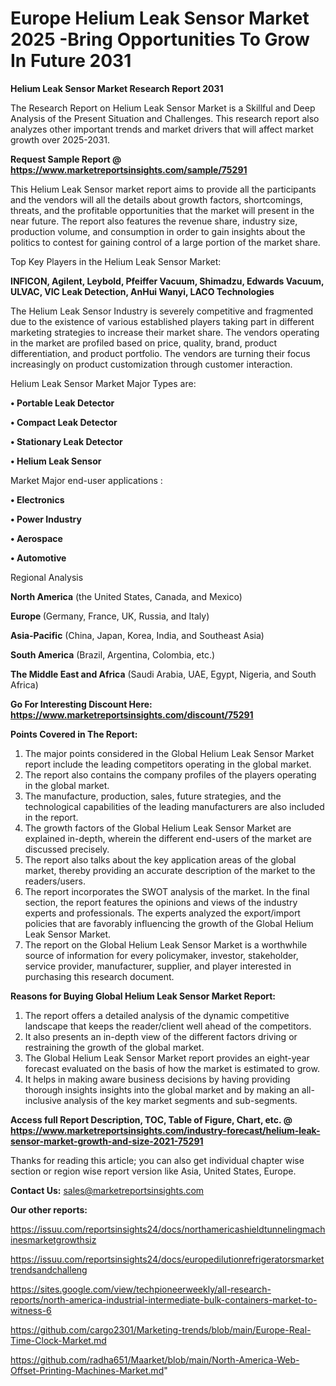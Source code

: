  # Europe Helium Leak Sensor Market 2025 -Bring Opportunities To Grow In Future 2031

<strong>Helium Leak Sensor Market Research Report 2031</strong>

The Research Report on Helium Leak Sensor Market is a Skillful and Deep Analysis of the Present Situation and Challenges. This research report also analyzes other important trends and market drivers that will affect market growth over 2025-2031.

<strong>Request Sample Report @ <a href=https://www.marketreportsinsights.com/sample/75291>https://www.marketreportsinsights.com/sample/75291</a></strong>

This Helium Leak Sensor market report aims to provide all the participants and the vendors will all the details about growth factors, shortcomings, threats, and the profitable opportunities that the market will present in the near future. The report also features the revenue share, industry size, production volume, and consumption in order to gain insights about the politics to contest for gaining control of a large portion of the market share.

Top Key Players in the Helium Leak Sensor Market:

<strong>INFICON, Agilent, Leybold, Pfeiffer Vacuum, Shimadzu, Edwards Vacuum, ULVAC, VIC Leak Detection, AnHui Wanyi, LACO Technologies</strong>

The Helium Leak Sensor Industry is severely competitive and fragmented due to the existence of various established players taking part in different marketing strategies to increase their market share. The vendors operating in the market are profiled based on price, quality, brand, product differentiation, and product portfolio. The vendors are turning their focus increasingly on product customization through customer interaction.

Helium Leak Sensor Market Major Types are:

<strong>• Portable Leak Detector

• Compact Leak Detector

• Stationary Leak Detector

• Helium Leak Sensor</strong>

Market Major end-user applications :

<strong>• Electronics

• Power Industry

• Aerospace

• Automotive</strong>

Regional Analysis

</u><strong><b>North America</b></strong> (the United States, Canada, and Mexico)

<strong><b>Europe </b></strong>(Germany, France, UK, Russia, and Italy)

<strong><b>Asia-Pacific</b></strong> (China, Japan, Korea, India, and Southeast Asia)

<strong><b>South America</b></strong> (Brazil, Argentina, Colombia, etc.)

<strong><b>The Middle East and Africa</b></strong> (Saudi Arabia, UAE, Egypt, Nigeria, and South Africa)

<strong>Go For Interesting Discount Here: <a href=https://www.marketreportsinsights.com/discount/75291>https://www.marketreportsinsights.com/discount/75291</a></strong>

<strong>Points Covered in The Report:</strong>
<ol>
  <li>The major points considered in the Global Helium Leak Sensor Market report include the leading competitors operating in the global market.</li>
  <li>The report also contains the company profiles of the players operating in the global market.</li>
  <li>The manufacture, production, sales, future strategies, and the technological capabilities of the leading manufacturers are also included in the report.</li>
  <li>The growth factors of the Global Helium Leak Sensor Market are explained in-depth, wherein the different end-users of the market are discussed precisely.</li>
  <li>The report also talks about the key application areas of the global market, thereby providing an accurate description of the market to the readers/users.</li>
  <li>The report incorporates the SWOT analysis of the market. In the final section, the report features the opinions and views of the industry experts and professionals. The experts analyzed the export/import policies that are favorably influencing the growth of the Global Helium Leak Sensor Market.</li>
  <li>The report on the Global Helium Leak Sensor Market is a worthwhile source of information for every policymaker, investor, stakeholder, service provider, manufacturer, supplier, and player interested in purchasing this research document.</li>
</ol>
<strong>Reasons for Buying Global Helium Leak Sensor Market Report:</strong>

<ol>
  <li>The report offers a detailed analysis of the dynamic competitive landscape that keeps the reader/client well ahead of the competitors.</li>
  <li>It also presents an in-depth view of the different factors driving or restraining the growth of the global market.</li>
  <li>The Global Helium Leak Sensor Market report provides an eight-year forecast evaluated on the basis of how the market is estimated to grow.</li>
  <li>It helps in making aware business decisions by having providing thorough insights insights into the global market and by making an all-inclusive analysis of the key market segments and sub-segments.</li>
</ol>
<strong>Access full Report Description, TOC, Table of Figure, Chart, etc. @ <a href=https://www.marketreportsinsights.com/industry-forecast/helium-leak-sensor-market-growth-and-size-2021-75291>https://www.marketreportsinsights.com/industry-forecast/helium-leak-sensor-market-growth-and-size-2021-75291</a></strong>


Thanks for reading this article; you can also get individual chapter wise section or region wise report version like Asia, United States, Europe.

<strong>Contact Us:</strong>
sales@marketreportsinsights.com

<strong>Our other reports:</strong>

<a href=https://issuu.com/reportsinsights24/docs/northamericashieldtunnelingmachinesmarketgrowthsiz>https://issuu.com/reportsinsights24/docs/northamericashieldtunnelingmachinesmarketgrowthsiz</a>

<a href=https://issuu.com/reportsinsights24/docs/europedilutionrefrigeratorsmarkettrendsandchalleng>https://issuu.com/reportsinsights24/docs/europedilutionrefrigeratorsmarkettrendsandchalleng</a>

<a href=https://sites.google.com/view/techpioneerweekly/all-research-reports/north-america-industrial-intermediate-bulk-containers-market-to-witness-6>https://sites.google.com/view/techpioneerweekly/all-research-reports/north-america-industrial-intermediate-bulk-containers-market-to-witness-6</a>

<a href=https://github.com/cargo2301/Marketing-trends/blob/main/Europe-Real-Time-Clock-Market.md>https://github.com/cargo2301/Marketing-trends/blob/main/Europe-Real-Time-Clock-Market.md</a>

<a href=https://github.com/radha651/Maarket/blob/main/North-America-Web-Offset-Printing-Machines-Market.md>https://github.com/radha651/Maarket/blob/main/North-America-Web-Offset-Printing-Machines-Market.md</a>"

